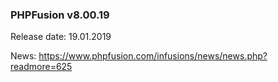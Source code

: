 ### PHPFusion v8.00.19
Release date: 19.01.2019

News: https://www.phpfusion.com/infusions/news/news.php?readmore=625

